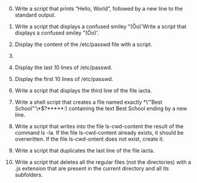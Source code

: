 0. Write a script that prints “Hello, World”, followed by a new line to the standard output.


1. Write a script that displays a confused smiley "(Ôo)'Write a script that displays a confused smiley "(Ôo)'.


2. Display the content of the /etc/passwd file with a script.


3.



4. Display the last 10 lines of /etc/passwd.


5. Display the first 10 lines of /etc/passwd.


6. Write a script that displays the third line of the file iacta.


7. Write a shell script that creates a file named exactly \*\\'"Best School"\'\\*$\?\*\*\*\*\*:) containing the text Best School ending by a new line.


8. Write a script that writes into the file ls-cwd-content the result of the command ls -la. If the file ls-cwd-content already exists, it should be overwritten. If the file ls-cwd-ontent does not exist, create it. 


9. Write a script that duplicates the last line of the file iacta.


10. Write a script that deletes all the regular files (not the directories) with a .js extension that are present in the current directory and all its subfolders.



